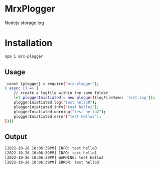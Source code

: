 # MrxPlogger
Nodejs storage log
# Installation
```bash
npm i mrx-plogger
```
## Usage
```bash
 const {plogger} = require('mrx-plogger');
( async () => {
    // create a logfile within the same folder
    let ploggerIniatiated = new plogger({logFileName: 'test.log'});
    ploggerIniatiated.log("test hello0");
    ploggerIniatiated.info("test hello1");
    ploggerIniatiated.warning("test hello2");
    ploggerIniatiated.error("test hello3");
})()
```
## Output
```bash
[2022-10-26 10:06:39PM] INFO: test hello0
[2022-10-26 10:06:39PM] INFO: test hello1
[2022-10-26 10:06:39PM] WARNING: test hello2
[2022-10-26 10:06:39PM] ERROR: test hello3

```
